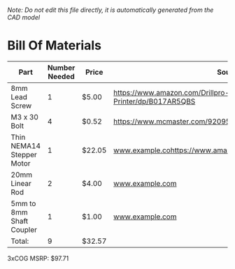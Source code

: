 ###### Note: Do not edit this file directly, it is automatically generated from the CAD model 
# Bill Of Materials 
 |Part|Number Needed|Price|Source| 
 |----|----------|-----|-----|
|8mm Lead Screw|1|$5.00|https://www.amazon.com/Drillpro-400mm-Lead-Screw-Printer/dp/B017AR5QBS|
|M3 x 30 Bolt|4|$0.52|https://www.mcmaster.com/92095a187|
|Thin NEMA14 Stepper Motor|1|$22.05|www.example.cohttps://www.amazon.com/gp/product/B00W8XJ6RK|
|20mm Linear Rod|2|$4.00|www.example.com|
|5mm to 8mm Shaft Coupler|1|$1.00|www.example.com|
|Total: |9|$32.57| |

 3xCOG MSRP: $97.71